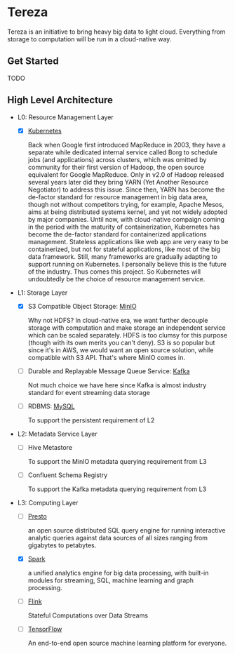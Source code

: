 # Tereza

Tereza is an initiative to bring heavy big data to light cloud. 
Everything from storage to computation will be run in a cloud-native way.

## Get Started

TODO

## High Level Architecture

- L0: Resource Management Layer

    - [x] [Kubernetes](https://kubernetes.io/)

        Back when Google first introduced MapReduce in 2003, they have a separate while dedicated internal 
        service called Borg to schedule jobs (and applications) across clusters, which was omitted by community 
        for their first version of Hadoop, the open source equivalent for Google MapReduce. Only in v2.0 of Hadoop 
        released several years later did they bring YARN (Yet Another Resource Negotiator) to address this issue.
        Since then, YARN has become the de-factor standard for resource management in big data area, though not without
        competitors trying, for example, Apache Mesos, aims at being distributed systems kernel, and yet not widely 
        adopted by major companies. Until now, with cloud-native compaign coming in the period with the maturity of 
        containerization, Kubernetes has become the de-factor standard for containerized applications management. 
        Stateless applications like web app are very easy to be containerized, but not for stateful applications, like
        most of the big data framework. Still, many frameworks are gradually adapting to support running on Kubernetes.
        I personally believe this is the future of the industry. Thus comes this project. So Kubernetes will undoubtedly
        be the choice of resource management service.

- L1: Storage Layer

    - [x] S3 Compatible Object Storage: [MinIO](https://min.io/)
    
        Why not HDFS? In cloud-native era, we want further decouple storage with computation and make storage an 
        independent service which can be scaled separately. HDFS is too clumsy for this purpose (though with its own 
        merits you can't deny). S3 is so popular but since it's in AWS, we would want an open source solution, while 
        compatible with S3 API. That's where MinIO comes in.
    
    - [ ] Durable and Replayable Message Queue Service: [Kafka](https://kafka.apache.org/)
    
        Not much choice we have here since Kafka is almost industry standard for event streaming data storage
    
    - [ ] RDBMS: [MySQL](https://www.mysql.com/)
    
        To support the persistent requirement of L2

- L2: Metadata Service Layer

    - [ ] Hive Metastore
    
        To support the MinIO metadata querying requirement from L3 
    
    - [ ] Confluent Schema Registry
    
        To support the Kafka metadata querying requirement from L3

- L3: Computing Layer

    - [ ] [Presto](https://prestodb.io/)
    
        an open source distributed SQL query engine for running interactive analytic queries against data sources of 
        all sizes ranging from gigabytes to petabytes.
    
    - [x] [Spark](https://spark.apache.org/)
    
        a unified analytics engine for big data processing, with built-in modules for streaming, SQL, machine learning 
        and graph processing.
    
    - [ ] [Flink](https://flink.apache.org/)
    
        Stateful Computations over Data Streams
    
    - [ ] [TensorFlow](https://www.tensorflow.org/)

        An end-to-end open source machine learning platform for everyone.
